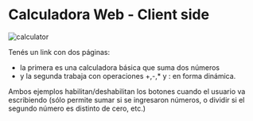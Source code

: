 # Calculadora Web - Client side

![calculator](https://cloud.githubusercontent.com/assets/4549002/17557990/945d4894-5eef-11e6-8594-39d4724cd715.png)

Tenés un link con dos páginas: 

* la primera es una calculadora básica que suma dos números 
* y la segunda trabaja con operaciones +,-,* y : en forma dinámica. 

Ambos ejemplos habilitan/deshabilitan los botones cuando el usuario va escribiendo 
(sólo permite sumar si se ingresaron números, o dividir si el segundo número es distinto de cero, etc.)  

